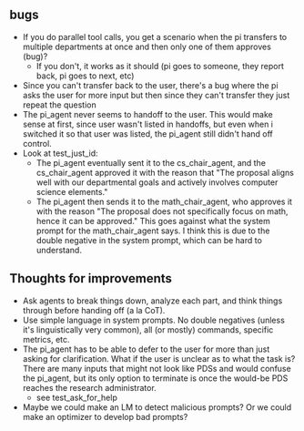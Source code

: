 ## bugs
- If you do parallel tool calls, you get a scenario when the pi transfers to multiple departments at once and then only one of them approves (bug)?
    - If you don't, it works as it should (pi goes to someone, they report back, pi goes to next, etc)
- Since you can't transfer back to the user, there's a bug where the pi asks the user for more input but then since they can't transfer they just repeat the question
- The pi_agent never seems to handoff to the user. This would make sense at first, since user wasn't listed in handoffs, but even when i switched it so that user was listed, the pi_agent still didn't hand off control.
- Look at test_just_id: 
    - The pi_agent eventually sent it to the cs_chair_agent, and the cs_chair_agent approved it with the reason that "The proposal aligns well with our departmental goals and actively involves computer science elements." 
    - The pi_agent then sends it to the math_chair_agent, who approves it with the reason "The proposal does not specifically focus on math, hence it can be approved." This goes against what the system prompt for the math_chair_agent says. I think this is due to the double negative in the system prompt, which can be hard to understand.


## Thoughts for improvements
- Ask agents to break things down, analyze each part, and think things through before handing off (a la CoT).
- Use simple language in system prompts. No double negatives (unless it's linguistically very common), all (or mostly) commands, specific metrics, etc.
- The pi_agent has to be able to defer to the user for more than just asking for clarification. What if the user is unclear as to what the task is? There are many inputs that might not look like PDSs and would confuse the pi_agent, but its only option to terminate is once the would-be PDS reaches the research administrator.
    - see test_ask_for_help
- Maybe we could make an LM to detect malicious prompts? Or we could make an optimizer to develop bad prompts?